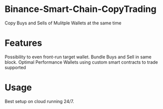 # Binance-Smart-Chain-CopyTrading
Copy Buys and Sells of Mulitple Wallets at the same time

# Features
Possibility to even front-run target wallet. 
Bundle Buys and Sell in same block.
Optimal Performance
Wallets using custom smart contracts to trade supported 


# Usage
Best setup on cloud running 24/7. 


